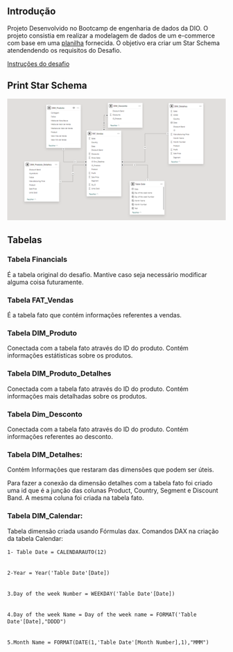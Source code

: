 ## Introdução
Projeto Desenvolvido no Bootcamp de engenharia de dados da DIO. O projeto consistia em realizar a modelagem de dados de um e-commerce com base em uma [planilha](Dados/Financial%20Sample.xlsx) fornecida. O objetivo era criar um Star Schema atendendendo os requisitos do Desafio.


[Instruções do desafio](https://academiapme-my.sharepoint.com/:w:/g/personal/renato_dio_me/EW76WjPAA8RGgC3i44ofFq4BBiWzM-CN5S312YwOQCIwBA?rtime=Byn5PW303Eg)


## Print Star Schema
<img src="Imagem Star Schema/Star Schema.png" alt="">


## Tabelas
### Tabela Financials
É a tabela original do desafio. Mantive caso seja necessário modificar alguma coisa futuramente.


### Tabela FAT_Vendas
É a tabela fato que contém informações referentes a vendas. 


### Tabela DIM_Produto
Conectada com a tabela fato através do ID do produto. Contém informações estátisticas sobre os produtos.


### Tabela DIM_Produto_Detalhes
Conectada com a tabela fato através do ID do produto. Contém informações mais detalhadas sobre os produtos.

### Tabela Dim_Desconto
 Conectada com a tabela fato através do ID do produto. Contém informações referentes ao desconto.

### Tabela DIM_Detalhes:
Contém Informações que restaram das dimensões que podem ser úteis.


Para fazer a conexão da dimensão detalhes com a tabela fato foi criado uma id que é a junção das colunas Product, Country, Segment e Discount Band. A mesma coluna foi criada na tabela fato.

### Tabela DIM_Calendar:
Tabela dimensão criada usando Fórmulas dax.
Comandos DAX na criação da tabela Calendar:

    1- Table Date = CALENDARAUTO(12)


    2-Year = Year('Table Date'[Date])


    3.Day of the week Number = WEEKDAY('Table Date'[Date])


    4.Day of the week Name = Day of the week name = FORMAT('Table Date'[Date],"DDDD")


    5.Month Name = FORMAT(DATE(1,'Table Date'[Month Number],1),"MMM")

